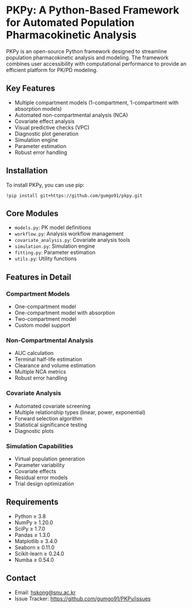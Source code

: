 # PKPy: A Python-Based Framework for Automated Population Pharmacokinetic Analysis

PKPy is an open-source Python framework designed to streamline population pharmacokinetic analysis and modeling. The framework combines user accessibility with computational performance to provide an efficient platform for PK/PD modeling.

## Key Features

- Multiple compartment models (1-compartment, 1-compartment with absorption models)
- Automated non-compartmental analysis (NCA)
- Covariate effect analysis
- Visual predictive checks (VPC)
- Diagnostic plot generation
- Simulation engine
- Parameter estimation
- Robust error handling

## Installation

To install PKPy, you can use pip:
```
!pip install git+https://github.com/gumgo91/pkpy.git
```

## Core Modules

- `models.py`: PK model definitions
- `workflow.py`: Analysis workflow management
- `covariate_analysis.py`: Covariate analysis tools
- `simulation.py`: Simulation engine
- `fitting.py`: Parameter estimation
- `utils.py`: Utility functions

## Features in Detail

### Compartment Models
- One-compartment model
- One-compartment model with absorption
- Two-compartment model
- Custom model support

### Non-Compartmental Analysis
- AUC calculation
- Terminal half-life estimation
- Clearance and volume estimation
- Multiple NCA metrics
- Robust error handling

### Covariate Analysis
- Automated covariate screening
- Multiple relationship types (linear, power, exponential)
- Forward selection algorithm
- Statistical significance testing
- Diagnostic plots

### Simulation Capabilities
- Virtual population generation
- Parameter variability
- Covariate effects
- Residual error models
- Trial design optimization

## Requirements

- Python ≥ 3.8
- NumPy ≥ 1.20.0
- SciPy ≥ 1.7.0
- Pandas ≥ 1.3.0
- Matplotlib ≥ 3.4.0
- Seaborn ≥ 0.11.0
- Scikit-learn ≥ 0.24.0
- Numba ≥ 0.54.0

## Contact

- Email: hskong@snu.ac.kr
- Issue Tracker: https://github.com/gumgo91/PKPy/issues
